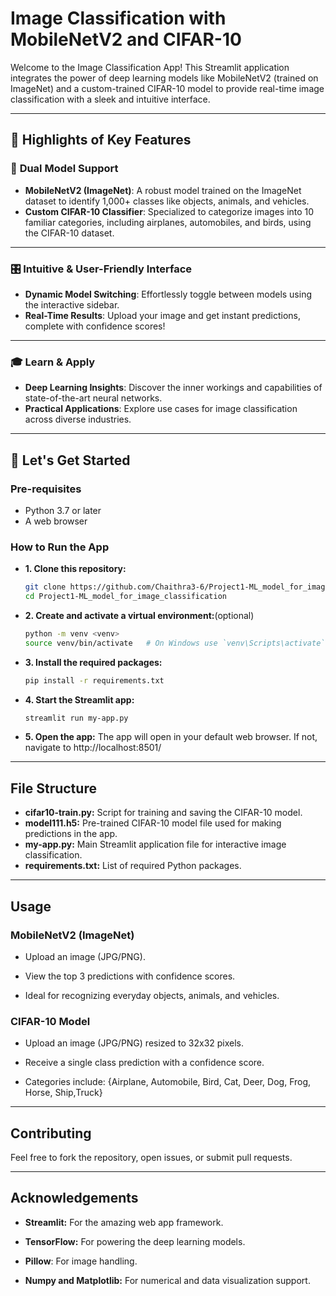 # **Image Classification with MobileNetV2 and CIFAR-10**

Welcome to the Image Classification App! This Streamlit application integrates the power of deep learning models like MobileNetV2 (trained on ImageNet) and a custom-trained CIFAR-10 model to provide real-time image classification with a sleek and intuitive interface.

---

## 🌟 **Highlights of Key Features**  

### 🧠 **Dual Model Support**  
- **MobileNetV2 (ImageNet)**: A robust model trained on the ImageNet dataset to identify 1,000+ classes like objects, animals, and vehicles.  
- **Custom CIFAR-10 Classifier**: Specialized to categorize images into 10 familiar categories, including airplanes, automobiles, and birds, using the CIFAR-10 dataset.

---

### 🎛️ **Intuitive & User-Friendly Interface**  
- **Dynamic Model Switching**: Effortlessly toggle between models using the interactive sidebar.  
- **Real-Time Results**: Upload your image and get instant predictions, complete with confidence scores!

---

### 🎓 **Learn & Apply**  
- **Deep Learning Insights**: Discover the inner workings and capabilities of state-of-the-art neural networks.  
- **Practical Applications**: Explore use cases for image classification across diverse industries.

---

## 🚀 **Let's Get Started**  
### **Pre-requisites**
- Python 3.7 or later
- A web browser

### **How to Run the App**
- **1. Clone this repository:**  
   ```bash  
   git clone https://github.com/Chaithra3-6/Project1-ML_model_for_image_classification.git
   cd Project1-ML_model_for_image_classification
   ```
- **2. Create and activate a virtual environment:**(optional)
   ```bash
   python -m venv <venv>
   source venv/bin/activate   # On Windows use `venv\Scripts\activate`
   ```
- **3. Install the required packages:**
   ```bash
   pip install -r requirements.txt
   ```
- **4. Start the Streamlit app:**
   ```bash
   streamlit run my-app.py
   ```
- **5. Open the app:** The app will open in your default web browser. If not, navigate to http://localhost:8501/
  
---

## **File Structure**
- **cifar10-train.py:** Script for training and saving the CIFAR-10 model.
- **model111.h5:** Pre-trained CIFAR-10 model file used for making predictions in the app.
- **my-app.py:** Main Streamlit application file for interactive image classification.
- **requirements.txt:** List of required Python packages.

---

## **Usage**

### MobileNetV2 (ImageNet)

-  Upload an image (JPG/PNG).

-  View the top 3 predictions with confidence scores.

-  Ideal for recognizing everyday objects, animals, and vehicles.

### CIFAR-10 Model

-  Upload an image (JPG/PNG) resized to 32x32 pixels.

-  Receive a single class prediction with a confidence score.

-  Categories include: {Airplane, Automobile, Bird, Cat, Deer, Dog, Frog, Horse, Ship,Truck}

---

## **Contributing**
 Feel free to fork the repository, open issues, or submit pull requests.

 ---

## **Acknowledgements**

- **Streamlit:** For the amazing web app framework.

- **TensorFlow:** For powering the deep learning models.

- **Pillow**: For image handling.

- **Numpy and Matplotlib:** For numerical and data visualization support.


   



